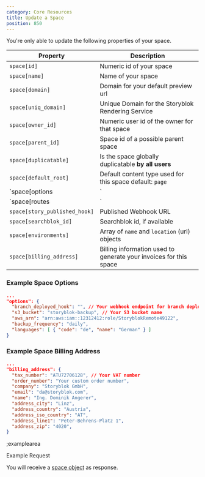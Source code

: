 ```yaml
---
category: Core Resources
title: Update a Space
position: 850
---
```


You're only able to update the following properties of your space. 

| Property | Description |
|---|---|
| `space[id]` | Numeric id of your space |
| `space[name]` | Name of your space |
| `space[domain]` | Domain for your default preview url |
| `space[uniq_domain]` | Unique Domain for the Storyblok Rendering Service |
| `space[owner_id]` | Numeric user id of the owner for that space |
| `space[parent_id]` | Space id of a possible parent space |
| `space[duplicatable]` | Is the space globally duplicatable **by all users** |
| `space[default_root]` | Default content type used for this space default: `page` | 
| `space[options|` | Options for backup and language configurations |
| `space[routes|` | Routes for the Storyblok Rendering Service |
| `space[story_published_hook]` | Published Webhook URL |
| `space[searchblok_id]` | Searchblok id, if available |
| `space[environments]` | Array of `name` and `location` (url) objects |
| `space[billing_address]` | Billing information used to generate your invoices for this space |

### Example Space Options

```json
...
"options": {
  "branch_deployed_hook": "", // Your webhook endpoint for branch deployments
  "s3_bucket": "storyblok-backup", // Your S3 bucket name
  "aws_arn": "arn:aws:iam::12312412:role/StoryblokRemote49122",
  "backup_frequency": "daily", 
  "languages": [ { "code": "de", "name": "German" } ]
}
```

### Example Space Billing Address

```json
...
"billing_address": {
  "tax_number": "ATU72706128", // Your VAT number
  "order_number": "Your custom order number",
  "company": "Storyblok GmbH",
  "email": "da@storyblok.com", 
  "name": "Ing. Dominik Angerer", 
  "address_city": "Linz", 
  "address_country": "Austria", 
  "address_iso_country": "AT",
  "address_line1": "Peter-Behrens-Platz 1", 
  "address_zip": "4020", 
}
```

;examplearea

Example Request

<RequestExample url="https://mapi.storyblok.com/v1/spaces/12422/" httpMethod="PUT" :requestObject='{"space":{"id": 12422, "name":"Updated Example Space"}}'></RequestExample>


You will receive a [space object](#core-resources/spaces/the-space-object) as response.
